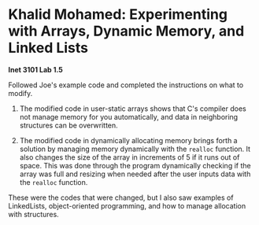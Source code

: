 # Khalid Mohamed: Experimenting with Arrays, Dynamic Memory, and Linked Lists
**Inet 3101 Lab 1.5**

Followed Joe's example code and completed the instructions on what to modify.

1. The modified code in user-static arrays shows that C's compiler does not manage memory for you automatically, and data in neighboring structures can be overwritten.

2. The modified code in dynamically allocating memory brings forth a solution by managing memory dynamically with the `realloc` function. It also changes the size of the array in increments of 5 if it runs out of space. This was done through the program dynamically checking if the array was full and resizing when needed after the user inputs data with the `realloc` function.

These were the codes that were changed, but I also saw examples of LinkedLists, object-oriented programming, and how to manage allocation with structures.
